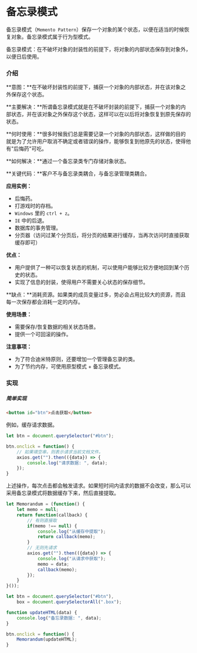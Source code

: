 # 备忘录模式

备忘录模式（`Memento Pattern`）保存一个对象的某个状态，以便在适当的时候恢复对象。备忘录模式属于行为型模式。

备忘录模式：在不破坏对象的封装性的前提下，将对象的内部状态保存到对象外，以便日后使用。



### 介绍

**意图：**在不破坏封装性的前提下，捕获一个对象的内部状态，并在该对象之外保存这个状态。

**主要解决：**所谓备忘录模式就是在不破坏封装的前提下，捕获一个对象的内部状态，并在该对象之外保存这个状态，这样可以在以后将对象恢复到原先保存的状态。

**何时使用：**很多时候我们总是需要记录一个对象的内部状态，这样做的目的就是为了允许用户取消不确定或者错误的操作，能够恢复到他原先的状态，使得他有"后悔药"可吃。

**如何解决：**通过一个备忘录类专门存储对象状态。

**关键代码：**客户不与备忘录类耦合，与备忘录管理类耦合。

**应用实例：** 

- 后悔药。
- 打游戏时的存档。
- `Windows` 里的 `ctrl + z`。
- `IE` 中的后退。
- 数据库的事务管理。
- 分页器（访问过某个分页后，将分页的结果进行缓存，当再次访问时直接获取缓存即可）

**优点：** 

- 用户提供了一种可以恢复状态的机制，可以使用户能够比较方便地回到某个历史的状态。
- 实现了信息的封装，使得用户不需要关心状态的保存细节。

**缺点：**消耗资源。如果类的成员变量过多，势必会占用比较大的资源，而且每一次保存都会消耗一定的内存。

**使用场景：** 

- 需要保存/恢复数据的相关状态场景。
- 提供一个可回滚的操作。

**注意事项：** 

- 为了符合迪米特原则，还要增加一个管理备忘录的类。 
- 为了节约内存，可使用原型模式 + 备忘录模式。



### 实现

##### 简单实现

```html
<button id="btn">点击获取</button>
```

例如，缓存请求数据。

```js
let btn = document.querySelector("#btn");

btn.onclick = function() {
    // 如果填空串，则表示请求当前文档文件。
    axios.get("").then(({data}) => {
        console.log("请求数据: ", data);
    });
}
```

上述操作，每次点击都会触发请求。如果短时间内请求的数据不会改变，那么可以采用备忘录模式将数据缓存下来，然后直接提取。

```js
let Memorandum = (function() {
    let memo = null;
    return function(callback) {
        // 有则直接取
        if(memo !== null) {
            console.log("从缓存中提取");
            return callback(memo);
        }
        // 无则先请求
        axios.get("").then(({data}) => {
            console.log("从请求中获取");
            memo = data;
            callback(memo);
        });
    }
}());

let btn = document.querySelector("#btn"),
    box = document.querySelectorAll(".box");

function updateHTML(data) {
    console.log("备忘录数据: ", data);
}

btn.onclick = function() {
    Memorandum(updateHTML);
}
```

